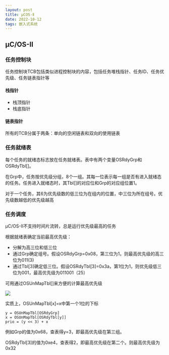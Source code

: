 ```yaml
---
layout: post
title: μCOS-Ⅱ
date: 2022-10-12
tags: 嵌入式系统
---
```




## μC/OS-Ⅱ

### 任务控制块

任务控制块TCB包括类似进程控制块的内容，包括任务堆栈指针、任务ID、任务优先级、任务链表指针等

#### 栈指针

- 栈顶指针
- 栈底指针

#### 链表指针

所有的TCB分属于两条：单向的空闲链表和双向的使用链表

### 任务就绪表

每个任务的就绪态标志放在任务就绪表。表中有两个变量OSRdyGrp和OSRdyTbl[]。

在Grp中，任务按优先级分组，8个一组。其每一位表示每一组是否有进入就绪态的任务。任务进入就绪态时，其Tbl[]的对应位和Grp的对应组位置1。

对于一个任务，其6为优先级数的低三位为在组内的位置，中三位为所在组号。优先级数越低的优先级越高

### 任务调度

μC/OS-Ⅱ不支持时间片流转，总是运行优先级最高的任务

根据就绪表确定当前最高优先级：

- 分解为高三位和低三位
- 通过Grp确定组号。假设OSRdyGrp=0x08，第三位为1，则最高优先级的高三位为011(3)
- 通过Tbl[3]确定低三位。假设OSRdyTbl[3]=0x3a，第1位为1，则优先级低三位为001，最高优先级为011001（25）

可用通过OSUnMapTbl[]来方便的计算最高优先级

![](https://newtank1.github.io/assets/images/QQ截图20221012112018.png)

实质上，OSUnMapTbl[x]=x中第一个1位的下标

```
y = OSUnMapTbl[OSRdyGrp]
x = OSUnMapTbl[OSRdyTbl[y]]
prio = (y << 3) + x
```

例如Grp的值为0x68，查表得y=3，即最高优先级在第三组。

OSRdyTbl[3]的值为0xe4，查表得2，即最高优先级在第二个。则最高优先级为0x32